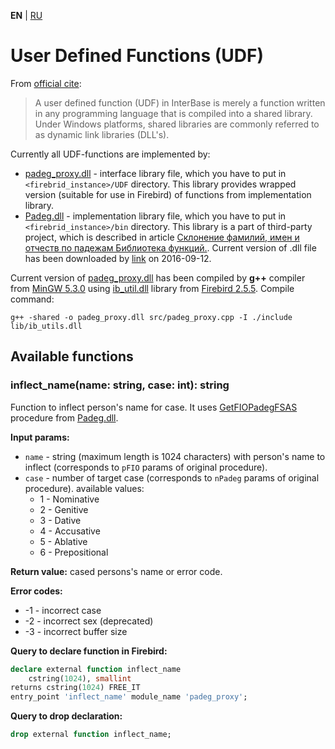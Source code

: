 **EN** | [RU](README_ru.md)

User Defined Functions (UDF)
============================


From [official cite][firebird]:
> A user defined function (UDF) in InterBase is merely a function written in any programming language that is compiled into a shared library. Under Windows platforms, shared libraries are commonly referred to as dynamic link libraries (DLL's).


Currently all UDF-functions are implemented by:
* [padeg_proxy.dll][] - interface library file, which you have to put in `<firebrid_instance>/UDF` directory. This library provides wrapped version (suitable for use in Firebird) of functions from implementation library.
* [Padeg.dll][] - implementation library file, which you have to put in `<firebrid_instance>/bin` directory.
This library is a part of third-party project, which is described in article [Склонение фамилий, имен и отчеств по падежам Библиотека функций.][padeg_source].
Current version of .dll file has been downloaded by [link](http://www.delphikingdom.ru/zip/Padeg.zip) on 2016-09-12.

Current version of [padeg_proxy.dll][] has been compiled by **g++** compiler from [MinGW 5.3.0][mingw] using [ib_util.dll][] library from [Firebird 2.5.5][firebird].
Compile command:
```shell
g++ -shared -o padeg_proxy.dll src/padeg_proxy.cpp -I ./include lib/ib_utils.dll
```


Available functions
-------------------

### inflect_name(name: string, case: int): string
Function to inflect person's name for case.
It uses [GetFIOPadegFSAS][] procedure from [Padeg.dll][].

**Input params:**
* `name` - string (maximum length is 1024 characters) with person's name to inflect (corresponds to `pFIO` params of original procedure).
* `case` - number of target case (corresponds to `nPadeg` params of original procedure).
available values:
    * 1 - Nominative
    * 2 - Genitive
    * 3 - Dative
    * 4 - Accusative
    * 5 - Ablative
    * 6 - Prepositional

**Return value:** cased persons's name or error code.

**Error codes:**
* -1 - incorrect case
* -2 - incorrect sex (deprecated)
* -3 - incorrect buffer size


**Query to declare function in Firebird:**
```sql
declare external function inflect_name
    cstring(1024), smallint
returns cstring(1024) FREE_IT
entry_point 'inflect_name' module_name 'padeg_proxy';
```

**Query to drop declaration:**
```sql
drop external function inflect_name;
```



[padeg_proxy.dll]: ./lib/padeg_proxy.dll
[Padeg.dll]: ./lib/Padeg.dll
[ib_util.dll]: ./lib/ib_util.dll
[mingw]: http://www.mingw.org/
[firebird]: http://www.firebirdsql.org/
[padeg_source]: http://www.delphikingdom.ru/asp/viewitem.asp?UrlItem=/mastering/poligon/webpadeg.htm#SubHeader_1762079927060
[GetFIOPadegFSAS]: http://www.delphikingdom.ru/asp/viewitem.asp?UrlItem=/mastering/poligon/webpadeg.htm#SubHeader_172811950154
